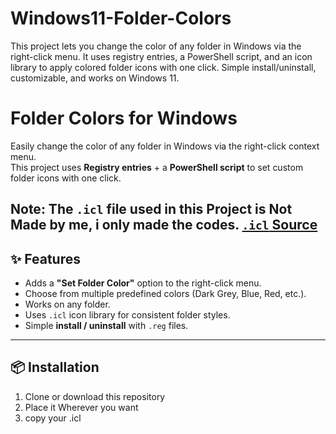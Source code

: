 # Windows11-Folder-Colors
This project lets you change the color of any folder in Windows via the right-click menu. It uses registry entries, a PowerShell script, and an icon library to apply colored folder icons with one click. Simple install/uninstall, customizable, and works on Windows 11.

# Folder Colors for Windows

Easily change the color of any folder in Windows via the right-click context menu.  
This project uses **Registry entries** + a **PowerShell script** to set custom folder icons with one click.

Note: The `.icl` file used in this Project is Not Made by me, i only made the codes.
[`.icl` Source](https://www.deviantart.com/abs96/art/Windows-11-coloured-folder-icons-896431403)
---

## ✨ Features
- Adds a **"Set Folder Color"** option to the right-click menu.
- Choose from multiple predefined colors (Dark Grey, Blue, Red, etc.).
- Works on any folder.
- Uses `.icl` icon library for consistent folder styles.
- Simple **install / uninstall** with `.reg` files.

---

## 📦 Installation

1. Clone or download this repository
2. Place it Wherever you want
3. copy your .icl
